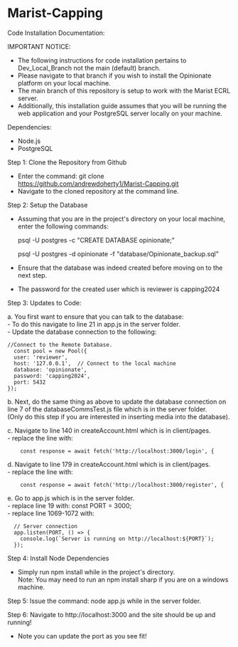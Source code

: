 # Marist-Capping
Code Installation Documentation:
 
 IMPORTANT NOTICE:
 - The following instructions for code installation pertains to Dev_Local_Branch not the main (default) branch.
 - Please navigate to that branch if you wish to install the Opinionate platform
   on your local machine.
 - The main branch of this repository is setup to work with the Marist ECRL server. 
 - Additionally, this installation guide assumes that you will be running the web
   application and your PostgreSQL server locally on your machine.
  
 Dependencies:
 - Node.js
 - PostgreSQL

 Step 1: Clone the Repository from Github
 - Enter the command: git clone https://github.com/andrewdoherty1/Marist-Capping.git
 - Navigate to the cloned repository at the command line.

 Step 2: Setup the Database
 - Assuming that you are in the project's directory on your local machine, enter the following commands:

   psql -U postgres -c "CREATE DATABASE opinionate;"

   psql -U postgres -d opinionate -f "database/Opinionate_backup.sql"

 - Ensure that the database was indeed created before moving on to the next step.
 - The password for the created user which is reviewer is capping2024

 Step 3: Updates to Code: <br/>

 a. You first want to ensure that you can talk to the database: <br/>
    - To do this navigate to line 21 in app.js in the server folder. <br/>
    - Update the database connection to the following:

    //Connect to the Remote Database.
      const pool = new Pool({
      user: 'reviewer',
      host: '127.0.0.1',  // Connect to the local machine
      database: 'opinionate',
      password: 'capping2024',
      port: 5432
    });

 b. Next, do the same thing as above to update the database connection on line 7 of the databaseCommsTest.js file which is in the server folder. <br/>
  (Only do this step if you are interested in inserting media into the database).

 c. Navigate to line 140 in createAccount.html which is in client/pages. <br/>
    - replace the line with: 

        const response = await fetch('http://localhost:3000/login', {

 d. Navigate to line 179 in createAccount.html which is in client/pages. <br/>
    - replace the line with: 

        const response = await fetch('http://localhost:3000/register', {

 e. Go to app.js which is in the server folder. <br/>
    - replace line 19 with: const PORT = 3000; <br/>
    - replace line 1069-1072 with:

      // Server connection
      app.listen(PORT, () => {
        console.log(`Server is running on http://localhost:${PORT}`);
      }); 

 Step 4: Install Node Dependencies
 - Simply run npm install while in the project's directory. <br/>
 Note: You may need to run an npm install sharp if you are on a windows machine.

 Step 5: Issue the command: node app.js while in the server folder.

 Step 6: Navigate to http://localhost:3000 and the site should be up and running!
 - Note you can update the port as you see fit!
